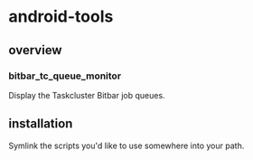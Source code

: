 # android-tools

## overview

### bitbar_tc_queue_monitor

Display the Taskcluster Bitbar job queues.

## installation

Symlink the scripts you'd like to use somewhere into your path.
